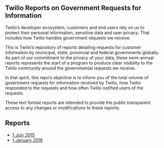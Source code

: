 ## Twilio Reports on Government Requests for Information


Twilio’s developer ecosystem, customers and end users rely on us to protect
their personal information, sensitive data and user privacy. That includes how
Twilio handles government requests we receive.

This is Twilio’s repository of reports detailing requests for customer
information by municipal, state, provincial and federal governments globally.
As part of our commitment to the privacy of your data, these semi-annual reports
represents the start of a program to produce clear visibility to the Twilio
community around the governmental requests we receive.

In that spirit, this repo’s objective is to inform you of the total volume of
government requests for information received by Twilio, how Twilio responded to
the requests and how often Twilio notified users of the requests.

These text format reports are intended to provide the public transparent access
to any changes or modifications to these reports.


## Reports

* [1 July
  2015](https://github.com/twilio/data-transparency-report//blob/master/2015-07-01-data-transparency-report.md)
* [1 January
    2016](https://github.com/twilio/data-transparency-report//blob/master/2016-01-01-data-transparency-report.md)
